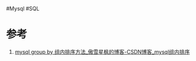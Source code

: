 #Mysql #SQL 

# 参考
1. [mysql group by 组内排序方法_傲雪星枫的博客-CSDN博客_mysql组内排序](https://blog.csdn.net/fdipzone/article/details/72453553)